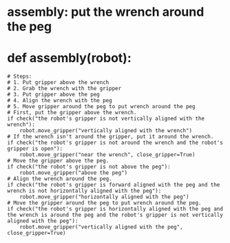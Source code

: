 # assembly: put the wrench around the peg
# def assembly(robot):
    # Steps:
    # 1. Put gripper above the wrench
    # 2. Grab the wrench with the gripper
    # 3. Put gripper above the peg
    # 4. Align the wrench with the peg
    # 5. Move gripper around the peg to put wrench around the peg
    # First, put the gripper above the wrench.
    if check("the robot's gripper is not vertically aligned with the wrench"):
        robot.move_gripper("vertically aligned with the wrench")
    # If the wrench isn't around the gripper, put it around the wrench.
    if check("the robot's gripper is not around the wrench and the robot's gripper is open"):
        robot.move_gripper("near the wrench", close_gripper=True)
    # Move the gripper above the peg.
    if check("the robot's gripper is not above the peg"):
        robot.move_gripper("above the peg")
    # Align the wrench around the peg.
    if check("the robot's gripper is forward aligned with the peg and the wrench is not horizontally aligned with the peg"):
        robot.move_gripper("horizontally aligned with the peg")
    # Move the gripper around the peg to put wrench around the peg.
    if check("the robot's gripper is horizontally aligned with the peg and the wrench is around the peg and the robot's gripper is not vertically aligned with the peg"):
        robot.move_gripper("vertically aligned with the peg", close_gripper=True)